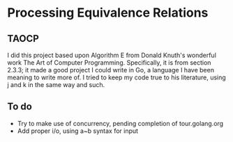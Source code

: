 # Processing Equivalence Relations
## TAOCP
I did this project based upon Algorithm E from Donald Knuth's wonderful work The Art of Computer Programming. Specifically, it is from section 2.3.3; it made a good project I could write in Go, a language I have been meaning to write more of.
I tried to keep my code true to his literature, using j and k in the same way and such.
## To do
* Try to make use of concurrency, pending completion of tour.golang.org
* Add proper i/o, using a~b syntax for input
